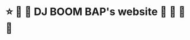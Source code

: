 # :star: :love_you_gesture: :blossom: DJ BOOM BAP's website  :white_flower: :parrot: :lollipop: :star2: